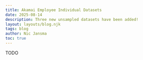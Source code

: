 ```yaml
---
title: Akamai Employee Individual Datasets
date: 2025-08-14
description: Three new unsampled datasets have been added!
layout: layouts/blog.njk
tags: blog
author: Nic Jansma
toc: true
---
```


TODO